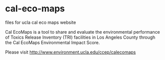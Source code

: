 # cal-eco-maps
files for ucla cal eco maps website

Cal EcoMaps is a tool to share and evaluate the environmental performance of Toxics Release Inventory (TRI) facilities in Los Angeles County through the Cal EcoMaps Environmental Impact Score. 

Please visit http://www.environment.ucla.edu/ccep/calecomaps
